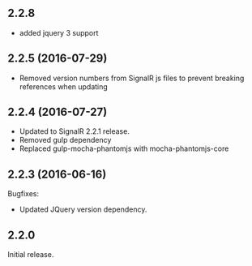 ## 2.2.8

- added jquery 3 support

## 2.2.5 (2016-07-29)

- Removed version numbers from SignalR js files to prevent breaking references when updating

## 2.2.4 (2016-07-27)

- Updated to SignalR 2.2.1 release.
- Removed gulp dependency
- Replaced gulp-mocha-phantomjs with mocha-phantomjs-core

## 2.2.3 (2016-06-16)

Bugfixes:
  - Updated JQuery version dependency.

## 2.2.0

Initial release.
